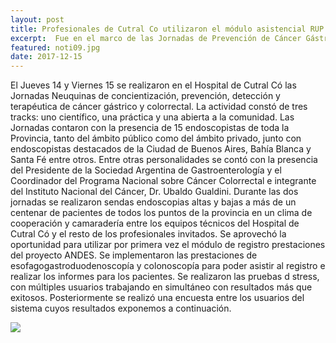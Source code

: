 ```yaml
---
layout: post
title: Profesionales de Cutral Co utilizaron el módulo asistencial RUP
excerpt:  Fue en el marco de las Jornadas de Prevención de Cáncer Gástrico y Colorrectal desarrolladas en Cutral Co.
featured: noti09.jpg
date: 2017-12-15
---
```


El Jueves 14 y Viernes 15 se realizaron en el Hospital de Cutral Có las Jornadas Neuquinas de concientización, prevención, detección y terapéutica de cáncer gástrico y colorrectal.
La actividad constó de tres tracks: uno científico, una práctica y una abierta a la comunidad. Las Jornadas contaron con la presencia de 15 endoscopistas de toda la Provincia, tanto del ámbito público como del ámbito privado, junto con endoscopistas destacados de la Ciudad de Buenos Aires, Bahía Blanca y Santa Fé entre otros. Entre otras personalidades se contó con la presencia del Presidente de la Sociedad Argentina de Gastroenterología y el Coordinador del Programa Nacional sobre Cáncer Colorrectal e integrante del Instituto Nacional del Cáncer, Dr. Ubaldo Gualdini.
Durante las dos jornadas se realizaron sendas endoscopias altas y bajas a más de un centenar de pacientes de todos los puntos de la provincia en un clima de cooperación y camaradería entre los equipos técnicos del Hospital de Cutral Có y el resto de los profesionales invitados. Se aprovechó la oportunidad para utilizar por primera vez el módulo de registro prestaciones del proyecto ANDES. Se implementaron las prestaciones de esofagogastroduodenoscopía y colonoscopía para poder asistir al registro e realizar los informes para los pacientes. Se realizaron las pruebas d stress, con múltiples usuarios trabajando en simultáneo con resultados más que exitosos.
Posteriormente se realizó una encuesta entre los usuarios del sistema cuyos resultados exponemos a continuación.

<section class="wrapper">
    <div class="inner">
        <img class="image fit" src="{{ site.baseurl }}/images/posts/noti09-a.jpg">
    </div>
</section>